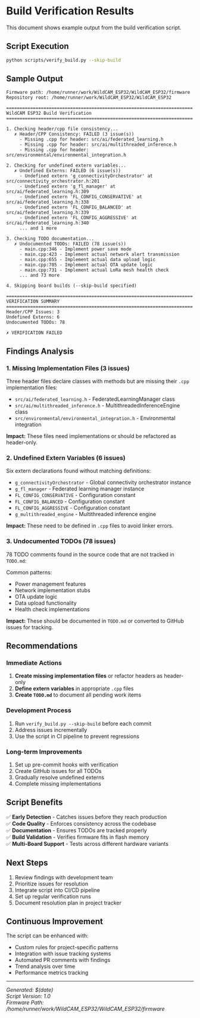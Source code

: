 # Build Verification Results

This document shows example output from the build verification script.

## Script Execution

```bash
python scripts/verify_build.py --skip-build
```

## Sample Output

```
Firmware path: /home/runner/work/WildCAM_ESP32/WildCAM_ESP32/firmware
Repository root: /home/runner/work/WildCAM_ESP32/WildCAM_ESP32

======================================================================
WildCAM ESP32 Build Verification
======================================================================

1. Checking header/cpp file consistency...
   ✗ Header/CPP Consistency: FAILED (3 issue(s))
     - Missing .cpp for header: src/ai/federated_learning.h
     - Missing .cpp for header: src/ai/multithreaded_inference.h
     - Missing .cpp for header: src/environmental/environmental_integration.h

2. Checking for undefined extern variables...
   ✗ Undefined Externs: FAILED (6 issue(s))
     - Undefined extern 'g_connectivityOrchestrator' at src/connectivity_orchestrator.h:201
     - Undefined extern 'g_fl_manager' at src/ai/federated_learning.h:309
     - Undefined extern 'FL_CONFIG_CONSERVATIVE' at src/ai/federated_learning.h:338
     - Undefined extern 'FL_CONFIG_BALANCED' at src/ai/federated_learning.h:339
     - Undefined extern 'FL_CONFIG_AGGRESSIVE' at src/ai/federated_learning.h:340
     ... and 1 more

3. Checking TODO documentation...
   ✗ Undocumented TODOs: FAILED (78 issue(s))
     - main.cpp:346 - Implement power save mode
     - main.cpp:423 - Implement actual network alert transmission
     - main.cpp:655 - Implement actual data upload logic
     - main.cpp:705 - Implement actual OTA update logic
     - main.cpp:731 - Implement actual LoRa mesh health check
     ... and 73 more

4. Skipping board builds (--skip-build specified)

======================================================================
VERIFICATION SUMMARY
======================================================================
Header/CPP Issues: 3
Undefined Externs: 6
Undocumented TODOs: 78

✗ VERIFICATION FAILED
```

## Findings Analysis

### 1. Missing Implementation Files (3 issues)

Three header files declare classes with methods but are missing their `.cpp` implementation files:

- `src/ai/federated_learning.h` - FederatedLearningManager class
- `src/ai/multithreaded_inference.h` - MultithreadedInferenceEngine class
- `src/environmental/environmental_integration.h` - Environmental integration

**Impact:** These files need implementations or should be refactored as header-only.

### 2. Undefined Extern Variables (6 issues)

Six extern declarations found without matching definitions:

- `g_connectivityOrchestrator` - Global connectivity orchestrator instance
- `g_fl_manager` - Federated learning manager instance
- `FL_CONFIG_CONSERVATIVE` - Configuration constant
- `FL_CONFIG_BALANCED` - Configuration constant
- `FL_CONFIG_AGGRESSIVE` - Configuration constant
- `g_multithreaded_engine` - Multithreaded inference engine

**Impact:** These need to be defined in `.cpp` files to avoid linker errors.

### 3. Undocumented TODOs (78 issues)

78 TODO comments found in the source code that are not tracked in `TODO.md`:

Common patterns:
- Power management features
- Network implementation stubs
- OTA update logic
- Data upload functionality
- Health check implementations

**Impact:** These should be documented in `TODO.md` or converted to GitHub issues for tracking.

## Recommendations

### Immediate Actions

1. **Create missing implementation files** or refactor headers as header-only
2. **Define extern variables** in appropriate `.cpp` files
3. **Create `TODO.md`** to document all pending work items

### Development Process

1. Run `verify_build.py --skip-build` before each commit
2. Address issues incrementally
3. Use the script in CI pipeline to prevent regressions

### Long-term Improvements

1. Set up pre-commit hooks with verification
2. Create GitHub issues for all TODOs
3. Gradually resolve undefined externs
4. Complete missing implementations

## Script Benefits

✅ **Early Detection** - Catches issues before they reach production  
✅ **Code Quality** - Enforces consistency across the codebase  
✅ **Documentation** - Ensures TODOs are tracked properly  
✅ **Build Validation** - Verifies firmware fits in flash memory  
✅ **Multi-Board Support** - Tests across different hardware variants  

## Next Steps

1. Review findings with development team
2. Prioritize issues for resolution
3. Integrate script into CI/CD pipeline
4. Set up regular verification runs
5. Document resolution plan in project tracker

## Continuous Improvement

The script can be enhanced with:
- Custom rules for project-specific patterns
- Integration with issue tracking systems
- Automated PR comments with findings
- Trend analysis over time
- Performance metrics tracking

---

*Generated: $(date)*  
*Script Version: 1.0*  
*Firmware Path: /home/runner/work/WildCAM_ESP32/WildCAM_ESP32/firmware*
